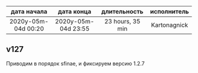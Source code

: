 
| дата начала         |   дата конца        |   длительность   | исполнитель  |
|:-------------------:|:-------------------:|:----------------:|:------------:|
| 2020y-05m-04d 00:20 | 2020y-05m-04d 23:55 | 23 hours, 35 min | Kartonagnick |

v127
---
Приводим в порядок sfinae, и фиксируем версию 1.2.7
